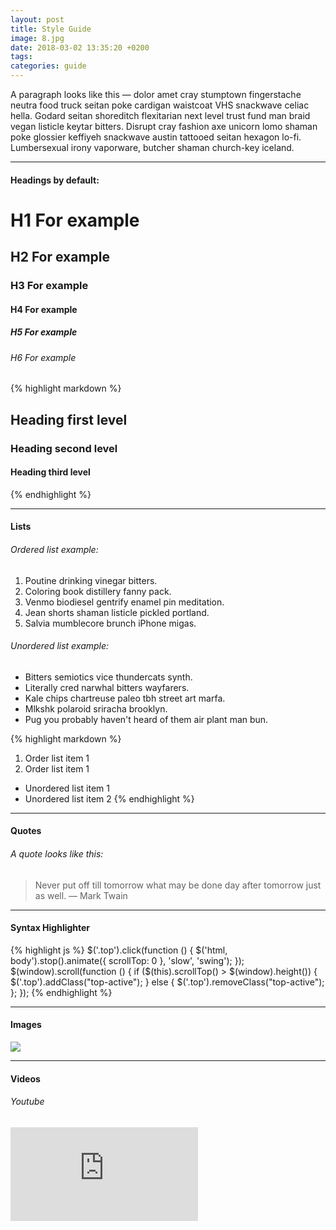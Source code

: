 ```yaml
---
layout: post
title: Style Guide
image: 8.jpg
date: 2018-03-02 13:35:20 +0200
tags:
categories: guide
---
```


A paragraph looks like this — dolor amet cray stumptown fingerstache neutra food truck seitan poke cardigan waistcoat VHS snackwave celiac hella. Godard seitan shoreditch flexitarian next level trust fund man braid vegan listicle keytar bitters. Disrupt cray fashion axe unicorn lomo shaman poke glossier keffiyeh snackwave austin tattooed seitan hexagon lo-fi. Lumbersexual irony vaporware, butcher shaman church-key iceland.

---

#### Headings by default:

# H1 For example

## H2 For example

### H3 For example

#### H4 For example

##### H5 For example

###### H6 For example

{% highlight markdown %}

## Heading first level

### Heading second level

#### Heading third level

{% endhighlight %}

---

#### Lists

###### Ordered list example:

1. Poutine drinking vinegar bitters.
2. Coloring book distillery fanny pack.
3. Venmo biodiesel gentrify enamel pin meditation.
4. Jean shorts shaman listicle pickled portland.
5. Salvia mumblecore brunch iPhone migas.

###### Unordered list example:

- Bitters semiotics vice thundercats synth.
- Literally cred narwhal bitters wayfarers.
- Kale chips chartreuse paleo tbh street art marfa.
- Mlkshk polaroid sriracha brooklyn.
- Pug you probably haven't heard of them air plant man bun.

{% highlight markdown %}

1. Order list item 1
2. Order list item 1

- Unordered list item 1
- Unordered list item 2
  {% endhighlight %}

---

#### Quotes

###### A quote looks like this:

> Never put off till tomorrow what may be done day after tomorrow just as well. — Mark Twain

---

#### Syntax Highlighter

{% highlight js %}
$('.top').click(function () {
    $('html, body').stop().animate({ scrollTop: 0 }, 'slow', 'swing');
  });
  $(window).scroll(function () {
    if ($(this).scrollTop() > $(window).height()) {
$('.top').addClass("top-active");
} else {
$('.top').removeClass("top-active");
};
});
{% endhighlight %}

---

#### Images

![]({{site.baseurl}}/images/2.jpg)

---

#### Videos

###### Youtube

<iframe src="https://www.youtube.com/embed/iWowJBRMtpc" frameborder="0" allowfullscreen></iframe>
